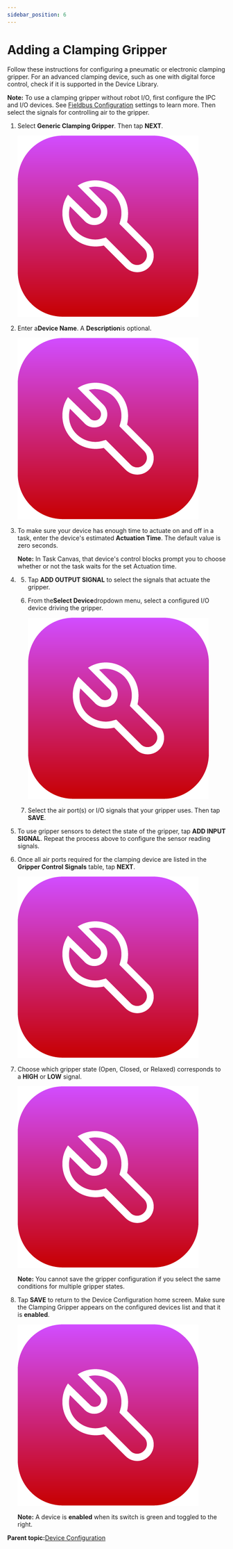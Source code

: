 ```yaml
---
sidebar_position: 6
---
```


# Adding a Clamping Gripper

Follow these instructions for configuring a pneumatic or electronic clamping gripper. For an advanced clamping device, such as one with digital force control, check if it is supported in the Device Library.

**Note:** To use a clamping gripper without robot I/O, first configure the IPC and I/O devices. See [Fieldbus Configuration](../Settings/FieldbusConfiguration.md) settings to learn more. Then select the signals for controlling air to the gripper.

1.  Select **Generic Clamping Gripper**. Then tap **NEXT**.

    ![](../Images/DeviceConfiguration/DeviceConfiguration-Icon.png)

2.  Enter a**Device Name**. A **Description**is optional.

    ![](../Images/DeviceConfiguration/DeviceConfiguration-Icon.png)

3.  To make sure your device has enough time to actuate on and off in a task, enter the device's estimated **Actuation Time**. The default value is zero seconds.

    **Note:** In Task Canvas, that device's control blocks prompt you to choose whether or not the task waits for the set Actuation time.

4.  5.  Tap **ADD OUTPUT SIGNAL** to select the signals that actuate the gripper.

    1.  From the**Select Device**dropdown menu, select a configured I/O device driving the gripper.

        ![](../Images/DeviceConfiguration/DeviceConfiguration-Icon.png)

    2.  Select the air port\(s\) or I/O signals that your gripper uses. Then tap **SAVE**.

6.  To use gripper sensors to detect the state of the gripper, tap **ADD INPUT SIGNAL**. Repeat the process above to configure the sensor reading signals.

7.  Once all air ports required for the clamping device are listed in the **Gripper Control Signals** table, tap **NEXT**.

    ![](../Images/DeviceConfiguration/DeviceConfiguration-Icon.png)

8.  Choose which gripper state \(Open, Closed, or Relaxed\) corresponds to a **HIGH** or **LOW** signal.

    ![](../Images/DeviceConfiguration/DeviceConfiguration-Icon.png)

    **Note:** You cannot save the gripper configuration if you select the same conditions for multiple gripper states.

9.  Tap **SAVE** to return to the Device Configuration home screen. Make sure the Clamping Gripper appears on the configured devices list and that it is ​**enabled**​.

    ![](../Images/DeviceConfiguration/DeviceConfiguration-Icon.png)

    **Note:** A device is **enabled** when its switch is green and toggled to the right.


**Parent topic:**[Device Configuration](../DeviceConfiguration/DeviceConfigurationOverview.md)

